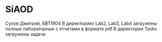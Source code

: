 # SiAOD
Сухов Дмитрий, БВТ1904
В директориях Lab2, Lab3, Lab4 загружены полные лабораторные с отчетами в формате pdf
В директории Tasks загружены задачи
